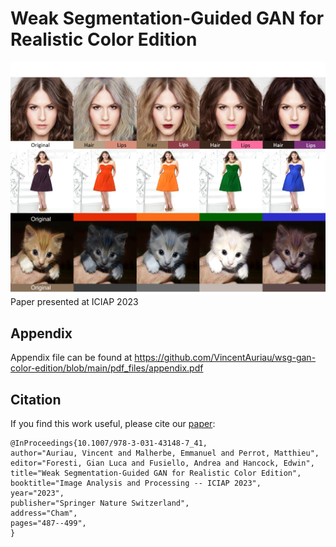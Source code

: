 # Weak Segmentation-Guided GAN for Realistic Color Edition

![Alt text](https://github.com/VincentAuriau/wsg-gan-color-edition/blob/main/illustrations/header.jpg)
Paper presented at ICIAP 2023

## Appendix

Appendix file can be found at https://github.com/VincentAuriau/wsg-gan-color-edition/blob/main/pdf_files/appendix.pdf


## Citation 

If you find this work useful, please cite our [paper](https://link.springer.com/chapter/10.1007/978-3-031-43148-7_41):

```
@InProceedings{10.1007/978-3-031-43148-7_41,
author="Auriau, Vincent and Malherbe, Emmanuel and Perrot, Matthieu",
editor="Foresti, Gian Luca and Fusiello, Andrea and Hancock, Edwin",
title="Weak Segmentation-Guided GAN for Realistic Color Edition",
booktitle="Image Analysis and Processing -- ICIAP 2023",
year="2023",
publisher="Springer Nature Switzerland",
address="Cham",
pages="487--499",
}

```
